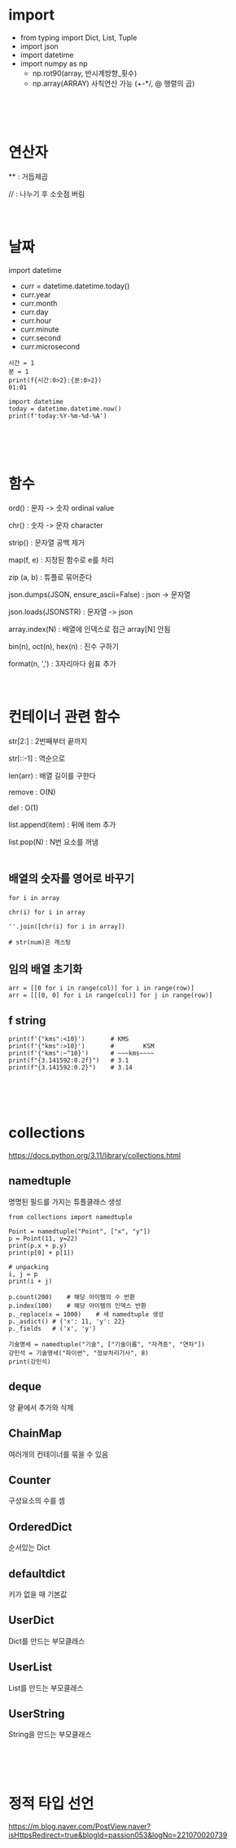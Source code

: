 # import
* from typing import Dict, List, Tuple
* import json
* import datetime
* import numpy as np
    * np.rot90(array, 반시계방향_횟수)
    * np.array(ARRAY) 사칙연산 가능 (+-*/, @ 행렬의 곱)

<br>
<br>
<br>

# 연산자
** : 
거듭제곱

// : 
나누기 후 소숫점 버림
<br>
<br>
<br>

# 날짜
import datetime
* curr = datetime.datetime.today()
* curr.year
* curr.month
* curr.day
* curr.hour
* curr.minute
* curr.second
* curr.microsecond
```
시간 = 1
분 = 1
print(f{시간:0>2}:{분:0>2})
01:01
```
```
import datetime
today = datetime.datetime.now()
print(f'today:%Y-%m-%d-%A')
```
<br>
<br>
<br>

# 함수
ord() : 
문자 -> 숫자 ordinal value

chr() : 
숫자 -> 문자 character

strip() :
문자열 공백 제거

map(f, e) :
지정된 함수로 e를 처리

zip (a, b) :
튜플로 묶어준다

json.dumps(JSON, ensure_ascii=False) :
json -> 문자열

json.loads(JSONSTR) : 
문자열 -> json

array.index(N) : 
배열에 인덱스로 접근 array[N] 안됨

bin(n), oct(n), hex(n) :
진수 구하기

format(n, ',') :
3자리마다 쉼표 추가
<br>
<br>
<br>
# 컨테이너 관련 함수

str[2:] :
2번째부터 끝까지

str[::-1] :
역순으로

len(arr) :
배열 길이를 구한다

remove :
O(N)

del :
O(1)

list.append(item) : 
뒤에 item 추가

list.pop(N) : 
N번 요소를 꺼냄
<br>
<br>

## 배열의 숫자를 영어로 바꾸기
```
for i in array

chr(i) for i in array

''.join([chr(i) for i in array])

# str(num)은 캐스팅
```

## 임의 배열 초기화
```
arr = [[0 for i in range(col)] for i in range(row)]
arr = [[[0, 0] for i in range(col)] for j in range(row)]
```

## f string
```
print(f'{"kms":<10}')       # KMS
print(f'{"kms":>10}')       #        KSM
print(f'{"kms":~^10}')      # ~~~kms~~~~
print(f"{3.141592:0.2f}")   # 3.1
print(f"{3.141592:0.2}")    # 3.14
```
<br>
<br>
<br>

# collections

https://docs.python.org/3.11/library/collections.html

## namedtuple
명명된 필드를 가지는 튜플클래스 생성
```
from collections import namedtuple

Point = namedtuple("Point", ["x", "y"])
p = Point(11, y=22)
print(p.x + p.y)
print(p[0] + p[1])

# unpacking
i, j = p
print(i + j)

p.count(200)    # 해당 아이템의 수 반환
p.index(100)    # 해당 아이템의 인덱스 반환
p._replace(x = 1000)    # 새 namedtuple 생성
p._asdict() # {'x': 11, 'y': 22}
p._fields   # ('x', 'y')

기술명세 = namedtuple("기술", ["기술이름", "자격증", "연차"])
강민석 = 기술명세("파이썬", "정보처리기사", 8)
print(강민석)
```

## deque
양 끝에서 추가와 삭제

## ChainMap
여러개의 컨테이너를 묶을 수 있음

## Counter
구성요소의 수를 셈

## OrderedDict
순서있는 Dict

## defaultdict
키가 없을 때 기본값

## UserDict
Dict를 만드는 부모클래스

## UserList
List를 만드는 부모클래스

## UserString
String을 만드는 부모클래스

<br>
<br>
<br>

# 정적 타입 선언

https://m.blog.naver.com/PostView.naver?isHttpsRedirect=true&blogId=passion053&logNo=221070020739